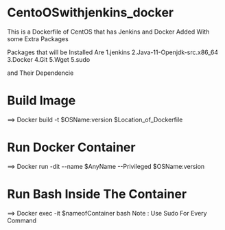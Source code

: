 # CentoOSwithjenkins_docker
This is a Dockerfile of CentOS that has Jenkins and Docker Added With some Extra Packages

Packages that will be Installed Are 
1.jenkins
2.Java-11-Openjdk-src.x86_64
3.Docker 
4.Git
5.Wget
5.sudo

and Their Dependencie

# Build Image
==> Docker build -t $OSName:version $Location_of_Dockerfile

# Run Docker Container 
==> Docker run -dit --name $AnyName --Privileged $OSName:version

# Run Bash Inside The Container
==> Docker exec -it $nameofContainer bash
  Note : Use Sudo For Every Command 
